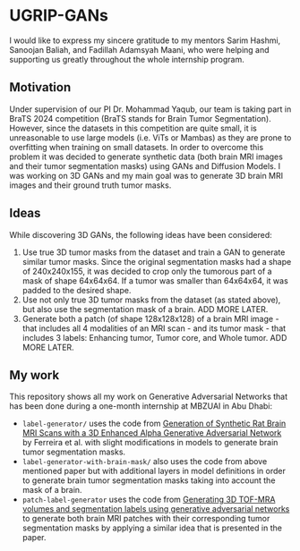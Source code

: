 # UGRIP-GANs
I would like to express my sincere gratitude to my mentors Sarim Hashmi, Sanoojan Baliah, and Fadillah Adamsyah Maani, who were helping and supporting us greatly throughout the whole internship program.

## Motivation
Under supervision of our PI Dr. Mohammad Yaqub, our team is taking part in BraTS 2024 competition (BraTS stands for Brain Tumor Segmentation). However, since the datasets in this competition are quite small, it is unreasonable to use large models (i.e. ViTs or Mambas) as they are prone to overfitting when training on small datasets. In order to overcome this problem it was decided to generate synthetic data (both brain MRI images and their tumor segmentation masks) using GANs and Diffusion Models. I was working on 3D GANs and my main goal was to generate 3D brain MRI images and their ground truth tumor masks.

## Ideas
While discovering 3D GANs, the following ideas have been considered:
1. Use true 3D tumor masks from the dataset and train a GAN to generate similar tumor masks. Since the original segmentation masks had a shape of 240x240x155, it was decided to crop only the tumorous part of a mask of shape 64x64x64. If a tumor was smaller than 64x64x64, it was padded to the desired shape.
2. Use not only true 3D tumor masks from the dataset (as stated above), but also use the segmentation mask of a brain. ADD MORE LATER.
3. Generate both a patch (of shape 128x128x128) of a brain MRI image - that includes all 4 modalities of an MRI scan - and its tumor mask - that includes 3 labels: Enhancing tumor, Tumor core, and Whole tumor. ADD MORE LATER.

## My work
This repository shows all my work on Generative Adversarial Networks that has been done during a one-month internship at MBZUAI in Abu Dhabi:
- `label-generator/` uses the code from <a href="https://doi.org/10.3390/app12104844">Generation of Synthetic Rat Brain MRI Scans with a 3D Enhanced Alpha Generative Adversarial Network</a> by Ferreira et al. with slight modifications in models to generate brain tumor segmentation masks.
- `label-generator-with-brain-mask/` also uses the code from above mentioned paper but with additional layers in model definitions in order to generate brain tumor segmentation masks taking into account the mask of a brain.
- `patch-label-generator` uses the code from <a href="https://doi.org/10.1016/j.media.2022.102396">Generating 3D TOF-MRA volumes and segmentation labels using generative adversarial networks</a> to generate both brain MRI patches with their corresponding tumor segmentation masks by applying a similar idea that is presented in the paper.
